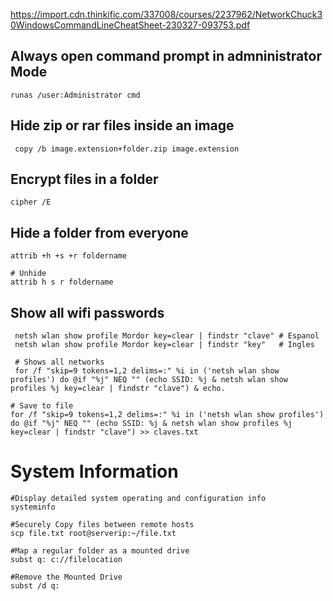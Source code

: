 https://import.cdn.thinkific.com/337008/courses/2237962/NetworkChuck30WindowsCommandLineCheatSheet-230327-093753.pdf

## Always open command prompt in admninistrator Mode

`` runas /user:Administrator cmd ``

## Hide zip or rar files inside an image

`` copy /b image.extension+folder.zip image.extension`` 

## Encrypt files in a folder
``cipher /E``

## Hide a folder from everyone
``` # Hide
attrib +h +s +r foldername

# Unhide
attrib h s r foldername
```

## Show all wifi passwords
``` # Shows a specific network
 netsh wlan show profile Mordor key=clear | findstr "clave" # Espanol
 netsh wlan show profile Mordor key=clear | findstr "key"   # Ingles

 # Shows all networks
 for /f "skip=9 tokens=1,2 delims=:" %i in ('netsh wlan show profiles') do @if "%j" NEQ "" (echo SSID: %j & netsh wlan show profiles %j key=clear | findstr "clave") & echo.

# Save to file 
for /f "skip=9 tokens=1,2 delims=:" %i in ('netsh wlan show profiles') do @if "%j" NEQ "" (echo SSID: %j & netsh wlan show profiles %j key=clear | findstr "clave") >> claves.txt

```

# System Information

```
#Display detailed system operating and configuration info
systeminfo

#Securely Copy files between remote hosts
scp file.txt root@serverip:~/file.txt

#Map a regular folder as a mounted drive
subst q: c://filelocation

#Remove the Mounted Drive
subst /d q:

```
